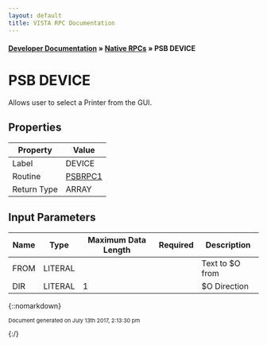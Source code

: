 ```yaml
---
layout: default
title: VISTA RPC Documentation
---
```


#### [Developer Documentation](../index) &#187; [Native RPCs](TableOfContents) &#187; PSB DEVICE<br/>
# PSB DEVICE

Allows user to select a Printer from the GUI.

## Properties

Property | Value
--- | ---
Label | DEVICE
Routine | [PSBRPC1](http://code.osehra.org/dox/Routine_PSBRPC1_source.html)
Return Type | ARRAY


## Input Parameters

Name | Type | Maximum Data Length | Required | Description
--- | --- | --- | --- | ---
FROM | LITERAL |  |  | Text to $O from
DIR | LITERAL | 1 |  | $O Direction



{::nomarkdown} <br/><p style="font-size: 11px">Document generated on July 13th 2017, 2:13:30 pm</p>{:/}